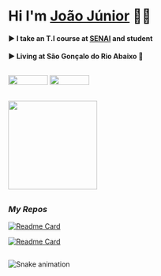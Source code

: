 # Hi I'm [João Júnior](https://victorluansilva.com/) 🐱‍👤

#### :arrow_forward:  I take an T.I course at [SENAI](https://www.fiemg.com.br/senai/unidades/senai-sao-goncalo-do-rio-abaixo-cfp-jose-fernando-coura/) and student

#### :arrow_forward: Living at **São Gonçalo do Rio Abaixo** :city_sunrise:

##

<div align="left">
  <a href="https://www.linkedin.com/in/victor-luan-silva/" target="_blank"><img src="src/images/logoLinkedIn.png" width="80px" height="20px" /></a>
    <a href = "joaoboscoluizjunior404@gmail.com" target="_blank"><img src="src/images/logoGmail.png" width="80px" height="20px" /></a>
</div>

##


  <a href="https://github.com/victorluansilva" target="_blank">
  <img height="180em" src="https://github-readme-stats.vercel.app/api?username=JoaoBoscoLuizJr&show_icons=true&theme=midnight-purple&include_all_commits=true&count_private=true"/>
  </a>
</div>

##

### _My Repos_

  [![Readme Card](https://github-readme-stats.vercel.app/api/pin/?username=JoaoBoscoLuizJr&repo=Projetos_APP_Inventor)](https://github.com/JoaoBoscoLuizJr/Projetos_APP_Inventor)

  [![Readme Card](https://github-readme-stats.vercel.app/api/pin/?username=JoaoBoscoLuizJr&repo=Livros)](https://github.com/JoaoBoscoLuizJr/Livros)
 
  
##

 ![Snake animation](https://github.com/JoaoBoscoLuizJr/JoaoBoscoLuizJr/blob/output/github-contribution-grid-snake.svg)
